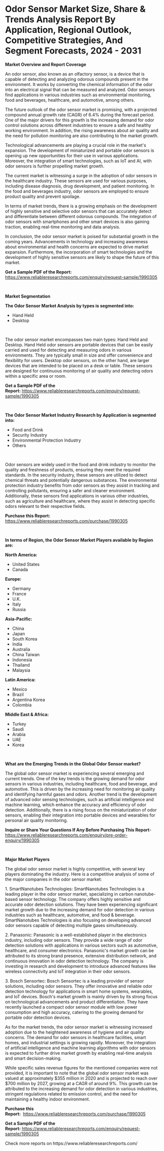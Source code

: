 <p><h1>Odor Sensor Market Size, Share & Trends Analysis Report By Application, Regional Outlook, Competitive Strategies, And Segment Forecasts, 2024 - 2031</h1></p><p><strong>Market Overview and Report Coverage</strong></p>
<p><p>An odor sensor, also known as an olfactory sensor, is a device that is capable of detecting and analyzing odorous compounds present in the environment. It works by converting the chemical information of the odor into an electrical signal that can be measured and analyzed. Odor sensors find applications in various industries such as environmental monitoring, food and beverages, healthcare, and automotive, among others.</p><p>The future outlook of the odor sensor market is promising, with a projected compound annual growth rate (CAGR) of 6.4% during the forecast period. One of the major drivers for this growth is the increasing demand for odor control solutions across different industries to ensure a safe and healthy working environment. In addition, the rising awareness about air quality and the need for pollution monitoring are also contributing to the market growth.</p><p>Technological advancements are playing a crucial role in the market's expansion. The development of miniaturized and portable odor sensors is opening up new opportunities for their use in various applications. Moreover, the integration of smart technologies, such as IoT and AI, with odor sensors is further propelling market growth.</p><p>The current market is witnessing a surge in the adoption of odor sensors in the healthcare industry. These sensors are used for various purposes, including disease diagnosis, drug development, and patient monitoring. In the food and beverages industry, odor sensors are employed to ensure product quality and prevent spoilage.</p><p>In terms of market trends, there is a growing emphasis on the development of highly sensitive and selective odor sensors that can accurately detect and differentiate between different odorous compounds. The integration of odor sensors with smartphones and other smart devices is also gaining traction, enabling real-time monitoring and data analysis.</p><p>In conclusion, the odor sensor market is poised for substantial growth in the coming years. Advancements in technology and increasing awareness about environmental and health concerns are expected to drive market expansion. Furthermore, the incorporation of smart technologies and the development of highly sensitive sensors are likely to shape the future of this market.</p></p>
<p><strong>Get a Sample PDF of the Report:</strong> <a href="https://www.reliableresearchreports.com/enquiry/request-sample/1990305">https://www.reliableresearchreports.com/enquiry/request-sample/1990305</a></p>
<p>&nbsp;</p>
<p><strong>Market Segmentation</strong></p>
<p><strong>The Odor Sensor Market Analysis by types is segmented into:</strong></p>
<p><ul><li>Hand Held</li><li>Desktop</li></ul></p>
<p>&nbsp;</p>
<p><p>The odor sensor market encompasses two main types: Hand Held and Desktop. Hand Held odor sensors are portable devices that can be easily carried and used for detecting and measuring odors in various environments. They are typically small in size and offer convenience and flexibility for users. Desktop odor sensors, on the other hand, are larger devices that are intended to be placed on a desk or table. These sensors are designed for continuous monitoring of air quality and detecting odors within a specific area or room.</p></p>
<p><strong>Get a Sample PDF of the Report:</strong>&nbsp;<a href="https://www.reliableresearchreports.com/enquiry/request-sample/1990305">https://www.reliableresearchreports.com/enquiry/request-sample/1990305</a></p>
<p>&nbsp;</p>
<p><strong>The Odor Sensor Market Industry Research by Application is segmented into:</strong></p>
<p><ul><li>Food and Drink</li><li>Security Industry</li><li>Environmental Protection Industry</li><li>Others</li></ul></p>
<p>&nbsp;</p>
<p><p>Odor sensors are widely used in the food and drink industry to monitor the quality and freshness of products, ensuring they meet the required standards. In the security industry, these sensors are utilized to detect chemical threats and potentially dangerous substances. The environmental protection industry benefits from odor sensors as they assist in tracking and controlling pollutants, ensuring a safer and cleaner environment. Additionally, these sensors find applications in various other industries, such as agriculture and healthcare, where they assist in detecting specific odors relevant to their respective fields.</p></p>
<p><strong>Purchase this Report:</strong>&nbsp; <a href="https://www.reliableresearchreports.com/purchase/1990305">https://www.reliableresearchreports.com/purchase/1990305</a></p>
<p>&nbsp;</p>
<p><strong>In terms of Region, the Odor Sensor Market Players available by Region are:</strong></p>
<p>
    <p> <strong> North America: </strong>
        <ul>
            <li>United States</li>
            <li>Canada</li>
        </ul>
        </p> 
    <p> <strong> Europe: </strong>
        <ul>
            <li>Germany</li>
            <li>France</li>
            <li>U.K.</li>
            <li>Italy</li>
            <li>Russia</li>
        </ul>
        </p> 
    <p> <strong> Asia-Pacific: </strong>
        <ul>
            <li>China</li>
            <li>Japan</li>
            <li>South Korea</li>
            <li>India</li>
            <li>Australia</li>
            <li>China Taiwan</li>
            <li>Indonesia</li>
            <li>Thailand</li>
            <li>Malaysia</li>
        </ul>
        </p> 
    <p> <strong> Latin America: </strong>
        <ul>
            <li>Mexico</li>
            <li>Brazil</li>
            <li>Argentina Korea</li>
            <li>Colombia</li>
        </ul>
        </p> 
    <p> <strong> Middle East & Africa: </strong>
        <ul>
            <li>Turkey</li>
            <li>Saudi</li>
            <li>Arabia</li>
            <li>UAE</li>
            <li>Korea</li>
        </ul>
    </p>
    </p>
<p>&nbsp;</p>
<p><strong>What are the Emerging Trends in the Global Odor Sensor market?</strong></p>
<p><p>The global odor sensor market is experiencing several emerging and current trends. One of the key trends is the growing demand for odor sensors in various industries, including healthcare, food and beverage, and automotive. This is driven by the increasing need for monitoring air quality and identifying harmful gases and odors. Another trend is the development of advanced odor sensing technologies, such as artificial intelligence and machine learning, which enhance the accuracy and efficiency of odor detection. Additionally, there is a rising focus on the miniaturization of odor sensors, enabling their integration into portable devices and wearables for personal air quality monitoring.</p></p>
<p><strong>Inquire or Share Your Questions If Any Before Purchasing This Report</strong>- <a href="https://www.reliableresearchreports.com/enquiry/pre-order-enquiry/1990305">https://www.reliableresearchreports.com/enquiry/pre-order-enquiry/1990305</a></p>
<p>&nbsp;</p>
<p><strong>Major Market Players</strong></p>
<p><p>The global odor sensor market is highly competitive, with several key players dominating the industry. Here is a competitive analysis of some of the major companies in the odor sensor market:</p><p>1. SmartNanotubes Technologies: SmartNanotubes Technologies is a leading player in the odor sensor market, specializing in carbon nanotube-based sensor technology. The company offers highly sensitive and accurate odor detection solutions. They have been experiencing significant market growth due to the increasing demand for odor detection in various industries such as healthcare, automotive, and food & beverage. SmartNanotubes Technologies is also focusing on developing advanced odor sensors capable of detecting multiple gases simultaneously.</p><p>2. Panasonic: Panasonic is a well-established player in the electronics industry, including odor sensors. They provide a wide range of odor detection solutions with applications in various sectors such as automotive, healthcare, and consumer electronics. Panasonic's market growth can be attributed to its strong brand presence, extensive distribution network, and continuous innovation in odor detection technology. The company is investing in research and development to introduce advanced features like wireless connectivity and IoT integration in their odor sensors.</p><p>3. Bosch Sensortec: Bosch Sensortec is a leading provider of sensor solutions, including odor sensors. They offer innovative and reliable odor detection technology for applications in smart home systems, wearables, and IoT devices. Bosch's market growth is mainly driven by its strong focus on technological advancements and product differentiation. They have recently launched a compact odor sensor module with low power consumption and high accuracy, catering to the growing demand for portable odor detection devices.</p><p>As for the market trends, the odor sensor market is witnessing increased adoption due to the heightened awareness of hygiene and air quality concerns. The demand for odor sensors in healthcare facilities, smart homes, and industrial settings is growing rapidly. Moreover, the integration of artificial intelligence and machine learning algorithms with odor sensors is expected to further drive market growth by enabling real-time analysis and smart decision-making.</p><p>While specific sales revenue figures for the mentioned companies were not provided, it is important to note that the global odor sensor market was valued at approximately $355 million in 2020 and is projected to reach over $700 million by 2027, growing at a CAGR of around 9%. This growth can be attributed to the increasing demand for odor detection in various industries, stringent regulations related to emission control, and the need for maintaining a healthy indoor environment.</p></p>
<p><strong>Purchase this Report:</strong>&nbsp;&nbsp;<a href="https://www.reliableresearchreports.com/purchase/1990305">https://www.reliableresearchreports.com/purchase/1990305</a></p>
<p></p>
<p><strong>Get a Sample PDF of the Report:</strong>&nbsp;<a href="https://www.reliableresearchreports.com/enquiry/request-sample/1990305">https://www.reliableresearchreports.com/enquiry/request-sample/1990305</a></p>
<p>Check more reports on https://www.reliableresearchreports.com/</p>